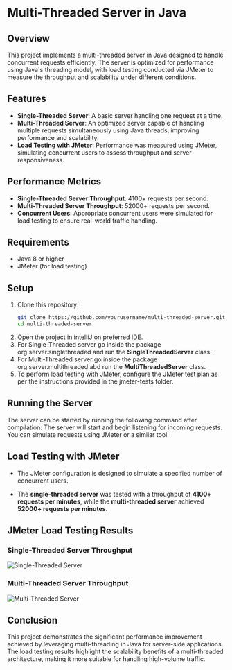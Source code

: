 # Multi-Threaded Server in Java

## Overview
This project implements a multi-threaded server in Java designed to handle concurrent requests efficiently. The server is optimized for performance using Java's threading model, with load testing conducted via JMeter to measure the throughput and scalability under different conditions.

## Features
- **Single-Threaded Server**: A basic server handling one request at a time.
- **Multi-Threaded Server**: An optimized server capable of handling multiple requests simultaneously using Java threads, improving performance and scalability.
- **Load Testing with JMeter**: Performance was measured using JMeter, simulating concurrent users to assess throughput and server responsiveness.

## Performance Metrics
- **Single-Threaded Server Throughput**: 4100+ requests per second.
- **Multi-Threaded Server Throughput**: 52000+ requests per second.
- **Concurrent Users**: Appropriate concurrent users were simulated for load testing to ensure real-world traffic handling.

## Requirements
- Java 8 or higher
- JMeter (for load testing)

## Setup
1. Clone this repository:
   ```bash
   git clone https://github.com/yourusername/multi-threaded-server.git
   cd multi-threaded-server

2.  Open the project in intelliJ on preferred IDE.
3.  For Single-Threaded server go inside the package org.server.singlethreaded and run the **SingleThreadedServer** class.
4.  For Multi-Threaded server go inside the package org.server.multithreaded abd run the **MultiThreadedServer** class.
5.  To perform load testing with JMeter, configure the JMeter test plan as per the instructions provided in the jmeter-tests folder.
    

Running the Server
------------------

The server can be started by running the following command after compilation:
The server will start and begin listening for incoming requests. You can simulate requests using JMeter or a similar tool.

Load Testing with JMeter
------------------------

*   The JMeter configuration is designed to simulate a specified number of concurrent users.
    
*   The **single-threaded server** was tested with a throughput of **4100+ requests per minutes**, while the **multi-threaded server** achieved **52000+ requests per minutes**.

## JMeter Load Testing Results

### Single-Threaded Server Throughput
![Single-Threaded Server](snapshots/single-threaded-image1.png)

### Multi-Threaded Server Throughput
![Multi-Threaded Server](snapshots/multi-threaded-image2.png)


Conclusion
----------

This project demonstrates the significant performance improvement achieved by leveraging multi-threading in Java for server-side applications. The load testing results highlight the scalability benefits of a multi-threaded architecture, making it more suitable for handling high-volume traffic.
